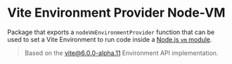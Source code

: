 # Vite Environment Provider Node-VM

Package that exports a `nodeVmEnvironmentProvider` function that can be used to set a Vite Environment to run code inside a [Node.js `vm` module](https://nodejs.org/api/vm.html).

> Based on the [vite@6.0.0-alpha.11](https://www.npmjs.com/package/vite/v/6.0.0-alpha.11) Environment API implementation.

